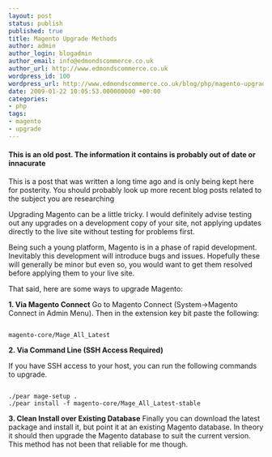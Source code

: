 ```yaml
---
layout: post
status: publish
published: true
title: Magento Upgrade Methods
author: admin
author_login: blogadmin
author_email: info@edmondscommerce.co.uk
author_url: http://www.edmondscommerce.co.uk
wordpress_id: 100
wordpress_url: http://www.edmondscommerce.co.uk/blog/php/magento-upgrade-methods/
date: 2009-01-22 10:05:53.000000000 +00:00
categories:
- php
tags:
- magento
- upgrade
---
```

<div class="oldpost"><h4>This is an old post. The information it contains is probably out of date or innacurate</h4>
<p>
This is a post that was written a long time ago and is only being kept here for posterity.
You should probably look up more recent blog posts related to the subject you are researching
</p>
</div>
Upgrading Magento can be a little tricky. I would definitely advise testing out any upgrades on a development copy of your site, not applying updates directly to the live site without testing for problems first. 

Being such a young platform, Magento is in a phase of rapid development. Inevitably this development will introduce bugs and issues. Hopefully these will generally be minor but even so, you would want to get them resolved before applying them to your live site.

That said, here are some ways to upgrade Magento:

<b>1. Via Magento Connect</b>
Go to Magento Connect (System->Magento Connect in Admin Menu). Then in the extension key bit paste the following:
```

magento-core/Mage_All_Latest

```
<b>2. Via Command Line (SSH Access Required)</b>

If you have SSH access to your host, you can run the following commands to upgrade.
```

./pear mage-setup .
./pear install -f magento-core/Mage_All_Latest-stable 

```

<b>3. Clean Install over Existing Database</b>
Finally you can download the latest package and install it, but point it at an existing Magento database. In theory it should then upgrade the Magento database to suit the current version. This method has not been that reliable for me though.
